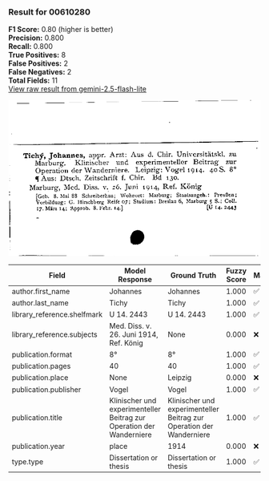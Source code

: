 ### Result for 00610280
**F1 Score:** 0.80 (higher is better)<br>**Precision:** 0.800<br>**Recall:** 0.800<br>**True Positives:** 8<br>**False Positives:** 2<br>**False Negatives:** 2<br>**Total Fields:** 11<br>[View raw result from gemini-2.5-flash-lite](https://github.com/RISE-UNIBAS/humanities_data_benchmark/blob/main/results/2025-10-01/T0208/request_T0208_00610280.json)

<img src="https://github.com/RISE-UNIBAS/humanities_data_benchmark/blob/main/benchmarks/zettelkatalog/images/00610280.jpg?raw=true" alt="00610280" width="600px">

| Field | Model Response | Ground Truth | Fuzzy Score | Match |
|-------|----------------|--------------|-------------|-------|
| author.first_name | Johannes | Johannes | 1.000 | ✅ |
| author.last_name | Tichy | Tichy | 1.000 | ✅ |
| library_reference.shelfmark | U 14. 2443 | U 14. 2443 | 1.000 | ✅ |
| library_reference.subjects | Med. Diss. v. 26. Juni 1914, Ref. König | None | 0.000 | ❌ |
| publication.format | 8° | 8° | 1.000 | ✅ |
| publication.pages | 40 | 40 | 1.000 | ✅ |
| publication.place | None | Leipzig | 0.000 | ❌ |
| publication.publisher | Vogel | Vogel | 1.000 | ✅ |
| publication.title | Klinischer und experimenteller Beitrag zur Operation der Wanderniere | Klinischer und experimenteller Beitrag zur Operation der Wanderniere | 1.000 | ✅ |
| publication.year | place | 1914 | 0.000 | ❌ |
| type.type | Dissertation or thesis | Dissertation or thesis | 1.000 | ✅ |
